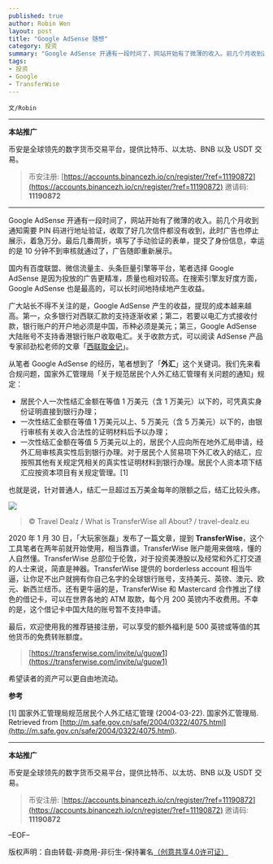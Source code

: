 ```yaml
---
published: true
author: Robin Wen
layout: post
title: "Google AdSense 随想"
category: 投资
summary: "Google AdSense 开通有一段时间了，网站开始有了微薄的收入。前几个月收到通知需要 PIN 码进行地址验证，收取了好几次信件都没有收到，此时广告也停止展示，着急万分。最后几番周折，填写了手动验证的表单，提交了身份信息，幸运的是 10 分钟不到审核就通过了，广告随即重新展示。从笔者 Google AdSense 的经历，笔者想到了「外汇」这个关键词。TransferWise 总部位于伦敦，对于投资美港股以及经常和外汇打交道的人士来说，简直是神器。希望读者的资产可以更自由地流动。"
tags:
- 投资
- Google
- TransferWise
---
```


`文/Robin`

***

**本站推广**

币安是全球领先的数字货币交易平台，提供比特币、以太坊、BNB 以及 USDT 交易。

> 币安注册: [https://accounts.binancezh.io/cn/register/?ref=11190872](https://accounts.binancezh.io/cn/register/?ref=11190872)
> 邀请码: **11190872**

***

Google AdSense 开通有一段时间了，网站开始有了微薄的收入。前几个月收到通知需要 PIN 码进行地址验证，收取了好几次信件都没有收到，此时广告也停止展示，着急万分。最后几番周折，填写了手动验证的表单，提交了身份信息，幸运的是 10 分钟不到审核就通过了，广告随即重新展示。

国内有百度联盟、微信流量主、头条巨量引擎等平台，笔者选择 Google AdSense 是因为投放的广告更精准，质量也相对较高。在搜索引擎友好度方面，Google AdSense 也是最高的，可以长时间地持续地产生收益。

广大站长不得不关注的是，Google AdSense 产生的收益，提现的成本越来越高。第一，众多银行对西联汇款的支持逐渐收紧；第二，若要以电汇方式接收付款，银行账户的开户地必须是中国，币种必须是美元；第三，Google AdSense 大陆账号不支持香港银行账户收取电汇。关于收款方式，可以阅读 AdSense 产品专家祁劲松老师的文章「[西联取金记](https://mp.weixin.qq.com/s/BExDRzNfRWdy46Iy-xQivw)」。

从笔者 Google AdSense 的经历，笔者想到了「**外汇**」这个关键词。我们先来看合规问题，国家外汇管理局「关于规范居民个人外汇结汇管理有关问题的通知」规定：

* 居民个人一次性结汇金额在等值 1 万美元（含 1 万美元）以下的，可凭真实身份证明直接到银行办理；
* 一次性结汇金额在等值 1 万美元以上、5 万美元（含 5 万美元）以下的，由银行审核有关收入合法性的证明材料后予以办理；
* 一次性结汇金额在等值 5 万美元以上的，居民个人应向所在地外汇局申请，经外汇局审核真实性后到银行办理。对于居民个人贸易项下外汇收入的结汇，应按照其他有关规定凭相关的真实性证明材料到银行办理。居民个人资本项下结汇应按资本项目有关规定管理。[1]

也就是说，针对普通人，结汇一旦超过五万美金每年的限额之后，结汇比较头疼。

![](https://cdn.dbarobin.com/bkkhced.png)

> © Travel Dealz / What is TransferWise all About? / travel-dealz.eu

2020 年 1 月 30 日，「大玩家张磊」发布了一篇文章，提到 **TransferWise**，这个工具笔者在两年前就开始使用，相当靠谱。TransferWise 账户能用来做啥，懂的人自然懂。TransferWise 总部位于伦敦，对于投资美港股以及经常和外汇打交道的人士来说，简直是神器。TransferWise 提供的 borderless account 相当牛逼，让你足不出户就拥有你自己名字的全球银行账号，支持美元、英镑、澳元、欧元、新西兰纽币。还有更牛逼的是，TransferWise 和 Mastercard 合作推出了绿色的借记卡，可以在世界各地的 ATM 取款，每个月 200 英镑内不收费用。不幸的是，这个借记卡中国大陆的账号暂不支持申请。

最后，欢迎使用我的推荐链接注册，可以享受的额外福利是 500 英镑或等值的其他货币的免费转账额度。

> [https://transferwise.com/invite/u/guow1](https://transferwise.com/invite/u/guow1)

希望读者的资产可以更自由地流动。

**参考**

[1] 国家外汇管理局规范居民个人外汇结汇管理 (2004-03-22). 国家外汇管理局. Retrieved from [http://m.safe.gov.cn/safe/2004/0322/4075.html](http://m.safe.gov.cn/safe/2004/0322/4075.html).

***

**本站推广**

币安是全球领先的数字货币交易平台，提供比特币、以太坊、BNB 以及 USDT 交易。

> 币安注册: [https://accounts.binancezh.io/cn/register/?ref=11190872](https://accounts.binancezh.io/cn/register/?ref=11190872)
> 邀请码: **11190872**

–EOF–

版权声明：自由转载-非商用-非衍生-保持署名<a href="http://creativecommons.org/licenses/by-nc-nd/4.0/deed.zh" target="_blank">（创意共享4.0许可证）</a>